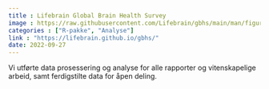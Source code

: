 ```yaml
---
title : Lifebrain Global Brain Health Survey
image : https://raw.githubusercontent.com/Lifebrain/gbhs/main/man/figures/logo.png
categories : ["R-pakke", "Analyse"]
link : "https://lifebrain.github.io/gbhs/"
date: 2022-09-27
---
```


Vi utførte data prosessering og analyse for alle rapporter og vitenskapelige arbeid, samt ferdigstilte data for åpen deling.

